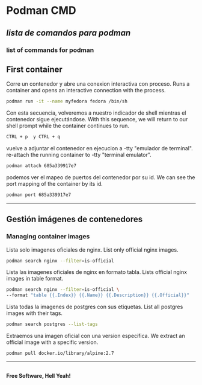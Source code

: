 # Podman CMD
## _lista de comandos para podman_
### list of commands for podman

## First container

Corre un contenedor y abre una conexion interactiva con proceso.
Runs a container and opens an interactive connection with the process.
```sh
podman run -it --name myfedora fedora /bin/sh
```

Con esta secuencia, volveremos a nuestro indicador de shell mientras el contenedor sigue ejecutándose.
With this sequence, we will return to our shell prompt while the container continues to run.
```sh
CTRL + p  y CTRL + q
```

vuelve a adjuntar el contenedor en ejecucion a -tty "emulador de terminal".
re-attach the running container to -tty "terminal emulator".
```sh
podman attach 685a339917e7
```

podemos ver el mapeo de puertos del contenedor por su id.
We can see the port mapping of the container by its id.
```sh
podman port 685a339917e7
```
---

## Gestión imágenes de contenedores
### Managing container images

Lista solo imagenes oficiales de nginx.
List only official nginx images.
```sh
podman search nginx --filter=is-official
```

Lista las imagenes oficiales de nginx en formato tabla.
Lists official nginx images in table format.
```sh
podman search nginx --filter=is-official \
--format "table {{.Index}} {{.Name}} {{.Description}} {{.Official}}"
```

Lista todas la imagenes de postgres con sus etiquetas.
List all postgres images with their tags.
```sh
podman search postgres --list-tags
```

Extraemos una imagen oficial con una version especifica.
We extract an official image with a specific version.
```sh
podman pull docker.io/library/alpine:2.7
```

---
```sh
```
**Free Software, Hell Yeah!**

